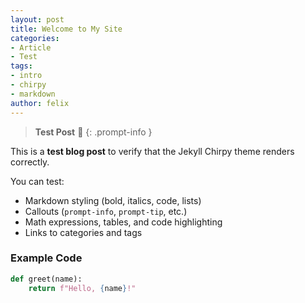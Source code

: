 ```yaml
---
layout: post
title: Welcome to My Site
categories:
- Article
- Test
tags:
- intro
- chirpy
- markdown
author: felix
---
```

> **Test Post** 🧩
{: .prompt-info }

This is a **test blog post** to verify that the Jekyll Chirpy theme renders correctly.

You can test:
- Markdown styling (bold, italics, code, lists)
- Callouts (`prompt-info`, `prompt-tip`, etc.)
- Math expressions, tables, and code highlighting
- Links to categories and tags

### Example Code
```python
def greet(name):
    return f"Hello, {name}!"
```